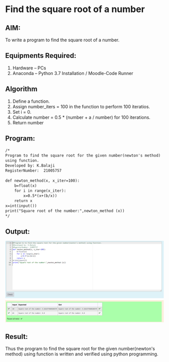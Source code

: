 # Find the square root of a number

## AIM:
To write a program to find the square root of a number.

## Equipments Required:
1. Hardware – PCs
2. Anaconda – Python 3.7 Installation / Moodle-Code Runner

## Algorithm
1. Define a function.
2. Assign number_iters = 100 in the function to perform 100 iteratios.
3. Set i = 0.
4. Calculate  number = 0.5 * (number + a / number) for 100 iterations.
5. Return number

## Program:
```
/*
Program to find the square root for the given number(newton's method) using function.
Developed by: K.Balaji
RegisterNumber:  21005757

def newton_method(x, x_iter=100):
    b=float(x)
    for i in range(x_iter):
        x=0.5*(x+(b/x))
    return x
x=int(input())  
print("Square root of the number:",newton_method (x))
*/
```

## Output:
![gcd of two number](output.png)


## Result:
Thus the program to find the square root for the given number(newton's method) using function is written and verified using python programming.
